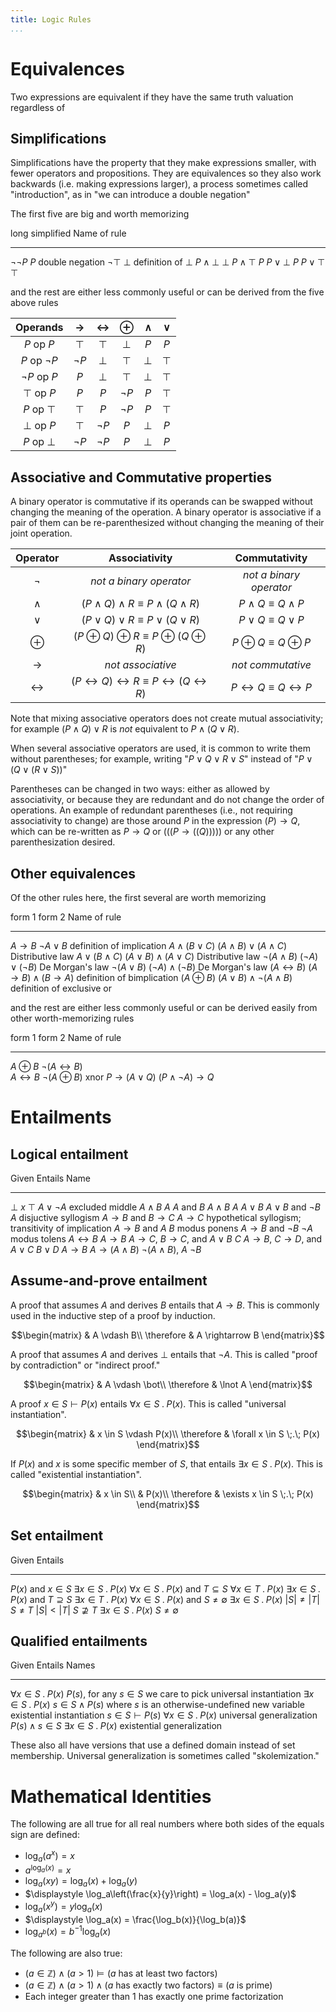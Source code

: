 ```yaml
---
title: Logic Rules
...
```


# Equivalences

Two expressions are equivalent if they have the same truth valuation regardless of 

## Simplifications

Simplifications have the property that they make expressions smaller, with fewer operators and propositions.
They are equivalences so they also work backwards (i.e. making expressions larger), a process sometimes called "introduction", as in "we can introduce a double negation"

The first five are big and worth memorizing

 long                    simplified                 Name of rule
----------------------  ------------------------    ----------------------------
$\lnot \lnot P$         $P$                         double negation
$\lnot \top$            $\bot$                      definition of $\bot$
$P \land \bot$          $\bot$
$P \land \top$          $P$
$P \lor \bot$           $P$
$P \lor \top$           $\top$

and the rest are either less commonly useful or can be derived from the five above rules

| Operands |$\rightarrow$|$\leftrightarrow$|$\oplus$   |$\land$ |$\lor$  |
|:--------:|:-----------:|:---------------:|:---------:|:------:|:------:|
| $P$ op $P$       | $\top$    | $\top$    | $\bot$    | $P$    | $P$    |
| $P$ op $\lnot P$ | $\lnot P$ | $\bot$    | $\top$    | $\bot$ | $\top$ |
| $\lnot P$ op $P$ | $P$       | $\bot$    | $\top$    | $\bot$ | $\top$ |
| $\top$ op $P$    | $P$       | $P$       | $\lnot P$ | $P$    | $\top$ |
| $P$ op $\top$    | $\top$    | $P$       | $\lnot P$ | $P$    | $\top$ |
| $\bot$ op $P$    | $\top$    | $\lnot P$ | $P$       | $\bot$ | $P$    |
| $P$ op $\bot$    | $\lnot P$ | $\lnot P$ | $P$       | $\bot$ | $P$    |

## Associative and Commutative properties

A binary operator is commutative if its operands can be swapped without changing the meaning of the operation.
A binary operator is associative if a pair of them can be re-parenthesized without changing the meaning of their joint operation.

|Operator|Associativity|Commutativity|
|:------:|:-----------:|:-----------:|
|$\lnot$ |*not a binary operator*|*not a binary operator*|
|$\land$ |$(P \land Q) \land R \equiv P \land (Q \land R)$|$P \land Q \equiv Q \land P$|
|$\lor$ |$(P \lor Q) \lor R \equiv P \lor (Q \lor R)$|$P \lor Q \equiv Q \lor P$|
|$\oplus$ |$(P \oplus Q) \oplus R \equiv P \oplus (Q \oplus R)$|$P \oplus Q \equiv Q \oplus P$|
|$\rightarrow$|*not associative*|*not commutative*|
|$\leftrightarrow$|$(P \leftrightarrow Q) \leftrightarrow R \equiv P \leftrightarrow (Q \leftrightarrow R)$|$P \leftrightarrow Q \equiv Q \leftrightarrow P$|

Note that mixing associative operators does not create mutual associativity; for example $(P \land Q) \lor R$ is *not* equivalent to $P \land (Q \lor R)$.

When several associative operators are used, it is common to write them without parentheses;
for example, writing "$P \lor Q \lor R \lor S$" instead of "$P \lor \big(Q \lor (R \lor S)\big)$"

Parentheses can be changed in two ways:
either as allowed by associativity,
or because they are redundant and do not change the order of operations.
An example of redundant parentheses (i.e., not requiring associativity to change) are those around $P$ in the expression $(P) \rightarrow Q$,
which can be re-written as $P \rightarrow Q$ or $(((P \rightarrow ((Q)))))$ or any other parenthesization desired.

## Other equivalences

Of the other rules here, the first several are worth memorizing

 form 1                  form 2                                         Name of rule
----------------------  -------------------------------                 ----------------------------
$A \rightarrow B$       $\lnot A \lor B$                                definition of implication
$A \land (B \lor C)$    $(A \land B) \lor (A \land C)$                  Distributive law
$A \lor (B \land C)$    $(A \lor B) \land (A \lor C)$                   Distributive law
$\lnot (A \land B)$     $(\lnot A) \lor (\lnot B)$                      De Morgan's law
$\lnot (A \lor B)$      $(\lnot A) \land (\lnot B)$                     De Morgan's law
$(A \leftrightarrow B)$ $(A \rightarrow B) \land (B \rightarrow A)$     definition of bimplication
$(A \oplus B)$          $(A \lor B) \land \lnot (A \land B)$            definition of exclusive or

and the rest are either less commonly useful or can be derived easily from other worth-memorizing rules

 form 1                      form 2                             Name of rule
----------------------      ---------------------------------   ----------------------------
$A \oplus B$                $\lnot (A \leftrightarrow B)$       
$A \leftrightarrow B$       $\lnot (A \oplus B)$                xnor
$P \rightarrow (A \lor Q)$  $(P \land \lnot A) \rightarrow Q$

# Entailments

## Logical entailment

Given                                                       Entails                         Name
-------------------------------------------------------     -----------------------------   --------------------
$\bot$                                                      ${x}$
                                                            ${\top}$
                                                            ${A \lor \lnot A}$              excluded middle
$A \land B$                                                 ${A}$
$A$ and $B$                                                 ${A \land B}$
$A$                                                         ${A \lor B}$
$A \lor B$ and $\lnot B$                                    ${A}$                           disjuctive syllogism
$A \rightarrow B$ and $B \rightarrow C$                     ${A \rightarrow C}$             hypothetical syllogism; transitivity of implication
$A \rightarrow B$ and $A$                                   ${B}$                           modus ponens
$A \rightarrow B$ and $\lnot B$                             ${\lnot A}$                     modus tolens
$A \leftrightarrow B$                                       ${A \rightarrow B}$
${A \rightarrow C}$, ${B \rightarrow C}$, and ${A \lor B}$  ${C}$
${A \rightarrow B}$, ${C \rightarrow D}$, and ${A \lor C}$  ${B \lor D}$
$A \rightarrow B$                                           ${A \rightarrow (A \land B)}$
$\lnot(A \land B)$, $A$                                     ${\lnot B}$

## Assume-and-prove entailment

A proof that assumes $A$ and derives $B$ entails that $A \rightarrow B$. This is commonly used in the inductive step of a proof by induction.

$$\begin{matrix}
& A \vdash B\\
\therefore & A \rightarrow B
\end{matrix}$$

A proof that assumes $A$ and derives $\bot$ entails that $\lnot A$. This is called "proof by contradiction" or "indirect proof."

$$\begin{matrix}
& A \vdash \bot\\
\therefore & \lnot A
\end{matrix}$$

A proof $x \in S \vdash P(x)$ entails $\forall x \in S \;.\; P(x)$. This is called "universal instantiation".

$$\begin{matrix}
& x \in S \vdash P(x)\\
\therefore & \forall x \in S \;.\; P(x)
\end{matrix}$$

If $P(x)$ and $x$ is some specific member of $S$, that entails $\exists x \in S \;.\; P(x)$. This is called "existential instantiation".

$$\begin{matrix}
& x \in S\\
& P(x)\\
\therefore & \exists x \in S \;.\; P(x)
\end{matrix}$$


## Set entailment

Given                                                       Entails
-------------------------------------------------------     -----------------------------
$P(x)$ and $x \in S$                                        $\exists x \in S \;.\; P(x)$
$\forall x \in S \;.\; P(x)$ and $T \subseteq S$            $\forall x \in T \;.\; P(x)$
$\exists x \in S \;.\; P(x)$ and $T \supseteq S$            $\exists x \in T \;.\; P(x)$
$\forall x \in S \;.\; P(x)$ and $S \neq \emptyset$         $\exists x \in S \;.\; P(x)$
$|S| \neq |T|$                                              $S \neq T$
$|S| < |T|$                                                 $S \not \supseteq T$
$\exists x \in S \;.\; P(x)$                                $S \neq \emptyset$


## Qualified entailments

Given                             Entails                                                               Names
--------------------------------  -----------------------------                                         ------
$\forall x \in S \;.\; P(x)$      $P(s)$, for any $s \in S$ we care to pick                             universal instantiation
$\exists x \in S \;.\; P(x)$      $s \in S \land P(s)$ where $s$ is an otherwise-undefined new variable existential instantiation 
$s \in S \vdash P(s)$             $\forall x \in S \;.\; P(x)$                                          universal generalization
$P(s) \land s \in S$              $\exists x \in S \;.\; P(x)$                                          existential generalization

These also all have versions that use a defined domain instead of set membership.
Universal generalization is sometimes called "skolemization."


# Mathematical Identities

The following are all true for all real numbers where both sides of the equals sign are defined:

- $\displaystyle \log_a(a^x) = x$
- $\displaystyle a^{\log_a(x)} = x$
- $\displaystyle \log_a(x y) = \log_a(x) + \log_a(y)$
- $\displaystyle \log_a\left(\frac{x}{y}\right) = \log_a(x) - \log_a(y)$
- $\displaystyle \log_a(x^y) = y \log_a(x)$
- $\displaystyle \log_a(x) = \frac{\log_b(x)}{\log_b(a)}$
- $\displaystyle \log_{a^b}(x) = b^{-1}\log_a(x)$

The following are also true:

- $(a \in \mathbb Z) \land (a > 1) \vDash (a$ has at least two factors$)$
- $(a \in \mathbb Z) \land (a > 1) \land (a$ has exactly two factors$) \equiv (a$ is prime$)$
- Each integer greater than 1 has exactly one prime factorization

